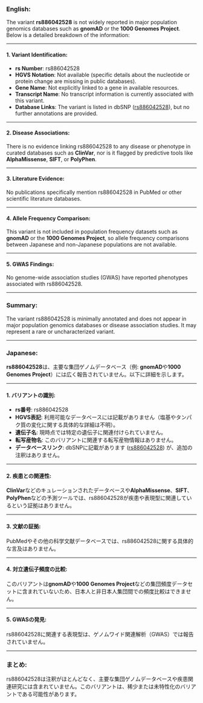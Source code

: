 ### English:
The variant **rs886042528** is not widely reported in major population genomics databases such as **gnomAD** or the **1000 Genomes Project**. Below is a detailed breakdown of the information:

---

#### 1. **Variant Identification**:
- **rs Number**: rs886042528
- **HGVS Notation**: Not available (specific details about the nucleotide or protein change are missing in public databases).
- **Gene Name**: Not explicitly linked to a gene in available resources.
- **Transcript Name**: No transcript information is currently associated with this variant.
- **Database Links**: The variant is listed in dbSNP ([rs886042528](https://www.ncbi.nlm.nih.gov/snp/rs886042528)), but no further annotations are provided.

---

#### 2. **Disease Associations**:
There is no evidence linking rs886042528 to any disease or phenotype in curated databases such as **ClinVar**, nor is it flagged by predictive tools like **AlphaMissense**, **SIFT**, or **PolyPhen**.

---

#### 3. **Literature Evidence**:
No publications specifically mention rs886042528 in PubMed or other scientific literature databases.

---

#### 4. **Allele Frequency Comparison**:
This variant is not included in population frequency datasets such as **gnomAD** or the **1000 Genomes Project**, so allele frequency comparisons between Japanese and non-Japanese populations are not available.

---

#### 5. **GWAS Findings**:
No genome-wide association studies (GWAS) have reported phenotypes associated with rs886042528.

---

### Summary:
The variant rs886042528 is minimally annotated and does not appear in major population genomics databases or disease association studies. It may represent a rare or uncharacterized variant.

---

### Japanese:
**rs886042528**は、主要な集団ゲノムデータベース（例: **gnomAD**や**1000 Genomes Project**）には広く報告されていません。以下に詳細を示します。

---

#### 1. **バリアントの識別**:
- **rs番号**: rs886042528
- **HGVS表記**: 利用可能なデータベースには記載がありません（塩基やタンパク質の変化に関する具体的な詳細は不明）。
- **遺伝子名**: 現時点では特定の遺伝子に関連付けられていません。
- **転写産物名**: このバリアントに関連する転写産物情報はありません。
- **データベースリンク**: dbSNPに記載があります ([rs886042528](https://www.ncbi.nlm.nih.gov/snp/rs886042528)) が、追加の注釈はありません。

---

#### 2. **疾患との関連性**:
**ClinVar**などのキュレーションされたデータベースや**AlphaMissense**、**SIFT**、**PolyPhen**などの予測ツールでは、rs886042528が疾患や表現型に関連しているという証拠はありません。

---

#### 3. **文献の証拠**:
PubMedやその他の科学文献データベースでは、rs886042528に関する具体的な言及はありません。

---

#### 4. **対立遺伝子頻度の比較**:
このバリアントは**gnomAD**や**1000 Genomes Project**などの集団頻度データセットに含まれていないため、日本人と非日本人集団間での頻度比較はできません。

---

#### 5. **GWASの発見**:
rs886042528に関連する表現型は、ゲノムワイド関連解析（GWAS）では報告されていません。

---

### まとめ:
rs886042528は注釈がほとんどなく、主要な集団ゲノムデータベースや疾患関連研究には含まれていません。このバリアントは、稀少または未特性化のバリアントである可能性があります。

